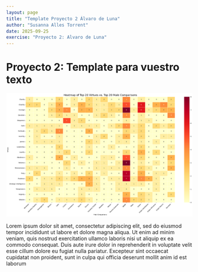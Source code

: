 ```yaml
---
layout: page
title: "Template Proyecto 2 Álvaro de Luna"
author: "Susanna Alles Torrent"
date: 2025-09-25
exercise: "Proyecto 2: Alvaro de Luna"
---
```


# Proyecto 2: Template para vuestro texto 

![imagen](https://raw.githubusercontent.com/dh-miami/SPA_410_Fall25/refs/heads/main/_posts/Proyecto2_Luna/images/heatmap1.png)

Lorem ipsum dolor sit amet, consectetur adipiscing elit, sed do eiusmod tempor incididunt ut labore et dolore magna aliqua. Ut enim ad minim veniam, quis nostrud exercitation ullamco laboris nisi ut aliquip ex ea commodo consequat. Duis aute irure dolor in reprehenderit in voluptate velit esse cillum dolore eu fugiat nulla pariatur. Excepteur sint occaecat cupidatat non proident, sunt in culpa qui officia deserunt mollit anim id est laborum
